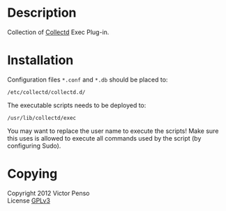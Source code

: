 Description
===========

Collection of [Collectd][1] Exec Plug-in.

Installation
============

Configuration files `*.conf` and `*.db` should be placed to:

    /etc/collectd/collectd.d/

The executable scripts needs to be deployed to:

    /usr/lib/collectd/exec

You may want to replace the user name to execute the scripts!
Make sure this uses is allowed to execute all commands used
by the script (by configuring Sudo).

Copying
=======

Copyright 2012 Victor Penso  
License [GPLv3][3]

[1]: http://collectd.org/
[3]: http://www.gnu.org/licenses/gpl-3.0.html
